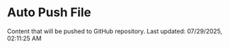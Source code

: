 # Auto Push File

Content that will be pushed to GitHub repository.
Last updated: 07/29/2025, 02:11:25 AM
